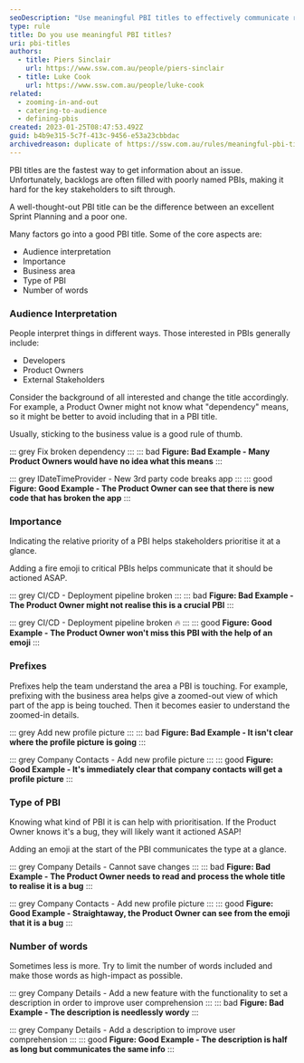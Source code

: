 ```yaml
---
seoDescription: "Use meaningful PBI titles to effectively communicate requirements and facilitate prioritization. (Note: The original text is quite long, so I've condensed it into a shorter summary that still captures the main points.)"
type: rule
title: Do you use meaningful PBI titles?
uri: pbi-titles
authors:
  - title: Piers Sinclair
    url: https://www.ssw.com.au/people/piers-sinclair
  - title: Luke Cook
    url: https://www.ssw.com.au/people/luke-cook
related:
  - zooming-in-and-out
  - catering-to-audience
  - defining-pbis
created: 2023-01-25T08:47:53.492Z
guid: b4b9e315-5c7f-413c-9456-e53a23cbbdac
archivedreason: duplicate of https://ssw.com.au/rules/meaningful-pbi-titles
---
```

PBI titles are the fastest way to get information about an issue. Unfortunately, backlogs are often filled with poorly named PBIs, making it hard for the key stakeholders to sift through.

A well-thought-out PBI title can be the difference between an excellent Sprint Planning and a poor one.
            
<!--endintro-->

Many factors go into a good PBI title. Some of the core aspects are:

* Audience interpretation
* Importance
* Business area
* Type of PBI
* Number of words

### Audience Interpretation
People interpret things in different ways. Those interested in PBIs generally include:
* Developers
* Product Owners
* External Stakeholders

Consider the background of all interested and change the title accordingly. For example, a Product Owner might not know what "dependency" means, so it might be better to avoid including that in a PBI title.

Usually, sticking to the business value is a good rule of thumb.

::: grey
Fix broken dependency
:::
::: bad
**Figure: Bad Example - Many Product Owners would have no idea what this means**
:::

::: grey
IDateTimeProvider - New 3rd party code breaks app 
:::
::: good
**Figure: Good Example - The Product Owner can see that there is new code that has broken the app**
:::

### Importance
Indicating the relative priority of a PBI helps stakeholders prioritise it at a glance. 

Adding a fire emoji  to critical PBIs helps communicate that it should be actioned ASAP.

::: grey
CI/CD - Deployment pipeline broken
:::
::: bad
**Figure: Bad Example - The Product Owner might not realise this is a crucial PBI**
:::

::: grey
CI/CD - Deployment pipeline broken 🔥 
:::
::: good
**Figure: Good Example - The Product Owner won't miss this PBI with the help of an emoji**
:::

### Prefixes
Prefixes help the team understand the area a PBI is touching. For example, prefixing with the business area helps give a zoomed-out view of which part of the app is being touched. Then it becomes easier to understand the zoomed-in details.

::: grey
Add new profile picture
:::
::: bad
**Figure: Bad Example - It isn't clear where the profile picture is going**
:::

::: grey
Company Contacts - Add new profile picture
:::
::: good
**Figure: Good Example - It's immediately clear that company contacts will get a profile picture**
:::

### Type of PBI
Knowing what kind of PBI it is can help with prioritisation. If the Product Owner knows it's a bug, they will likely want it actioned ASAP!

Adding an emoji at the start of the PBI communicates the type at a glance.

::: grey
Company Details - Cannot save changes
:::
::: bad
**Figure: Bad Example - The Product Owner needs to read and process the whole title to realise it is a bug**
:::

::: grey
Company Contacts - Add new profile picture
:::
::: good
**Figure: Good Example - Straightaway, the Product Owner can see from the emoji that it is a bug**
:::

### Number of words
Sometimes less is more. Try to limit the number of words included and make those words as high-impact as possible.

::: grey
Company Details - Add a new feature with the functionality to set a description in order to improve user comprehension
:::
::: bad
**Figure: Bad Example - The description is needlessly wordy**
:::

::: grey
Company Details - Add a description to improve user comprehension
:::
::: good
**Figure: Good Example - The description is half as long but communicates the same info**
:::
